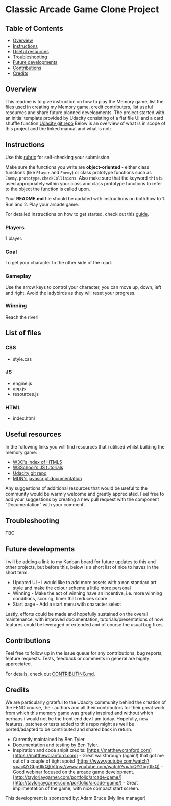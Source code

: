 # Classic Arcade Game Clone Project

## Table of Contents

* [Overview](#overview)
* [Instructions](#instructions)
* [Useful resources](#useful-resources)
* [Troubleshooting](#Troubleshooting)
* [Future developments](#Future-developments)
* [Contributions](#contributions)
* [Credits](#credits)

## Overview

This readme is to give instruction on how to play the Memory game, list the files used in creating my Memory game, credit contributers, list useful resources and share future planned developments.
The project started with an initial template provided by Udacity consisting of a flat file UI and a card shuffle function [Udacity git repo](https://github.com/udacity/fend-project-memory-game) 
Below is an overview of what is in scope of this project and the linked manual and what is not:

## Instructions

Use this [rubric](https://review.udacity.com/#!/rubrics/15/view) for self-checking your submission.

Make sure the functions you write are **object-oriented** - either class functions (like `Player` and `Enemy`) or class prototype functions such as `Enemy.prototype.checkCollisions`. Also make sure that the keyword `this` is used appropriately within your class and class prototype functions to refer to the object the function is called upon.

Your **README.md** file should be updated with instructions on both how to 1. Run and 2. Play your arcade game.

For detailed instructions on how to get started, check out this [guide](https://docs.google.com/document/d/1v01aScPjSWCCWQLIpFqvg3-vXLH2e8_SZQKC8jNO0Dc/pub?embedded=true).

### Players
1 player.

### Goal
To get your character to the other side of the road.

### Gameplay
Use the arrow keys to control your character, you can move up, down, left and right. Avoid the ladybirds as they will reset your progress.

### Winning
Reach the river!

## List of files

### CSS
* style.css

### JS
* engine.js
* app.js
* resources.js

### HTML
* index.html

## Useful resources

In the following links you will find resources that i utilised whilst building the memory game:
* [W3C's index of HTML5](https://www.w3.org/TR/html5/)
* [W3School's JS tutorials](https://www.w3schools.com/js/)
* [Udacity git repo](https://github.com/udacity/fend-project-memory-game)
* [MDN's javascript documentation](https://developer.mozilla.org/bm/docs/Web/JavaScript)

Any suggestions of additional resources that would be useful to the community
would be warmly welcome and greatly appreciated.
Feel free to add your suggestions by creating a new pull request
with the component "Documentation" with your
comment.

## Troubleshooting

TBC

## Future developments

I will be adding a link to my Kanban board for future updates to this and other projects, but before this, below is a short list of nice to haves in the short term:

* Updated UI - I would like to add more assets with a non standard art style and make the colour scheme a little more personal
* Winning - Make the act of winning have an incentive, i.e. more winning conditions, scoring, timer that reduces score
* Start page - Add a start menu with character select

Lastly, efforts could be made and hopefully sustained on the overall
maintenance, with improved documentation, tutorials/presentations of how
features could be leveraged or extended and of course the usual bug fixes.

## Contributions

Feel free to follow up in the issue queue for any contributions, bug
reports, feature requests.
Tests, feedback or comments in general are highly appreciated.

For details, check out [CONTRIBUTING.md](CONTRIBUTING.md).

## Credits

We are particularly grateful to the Udacity community behind the creation of the FEND course, their authors and all their contributors for their great work from which this memory game was greatly inspired and without which perhaps i would not be the front end dev I am today.
Hopefully, new features, patches or tests added to this repo might as well be ported/adapted to be contributed and shared back in return.


* Currently maintained by Ben Tyler
* Documentation and testing by Ben Tyler.
* Inspiration and code snipit credits:
    [https://matthewcranford.com](https://matthewcranford.com)  - Great walkthrough (again!) that got me out of a couple of tight spots!
    [https://www.youtube.com/watch?v=JcQYGbg0IkQ](https://www.youtube.com/watch?v=JcQYGbg0IkQ) - Good webinar focused on the arcade game development.
    [http://taylorjaygarner.com/portfolio/arcade-game/](http://taylorjaygarner.com/portfolio/arcade-game/) - Great implimentation of the game, with nice compact start screen.
    

This development is sponsored by:
Adam Bruce (My line manager)
